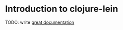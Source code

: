 # Introduction to clojure-lein

TODO: write [great documentation](http://jacobian.org/writing/what-to-write/)
